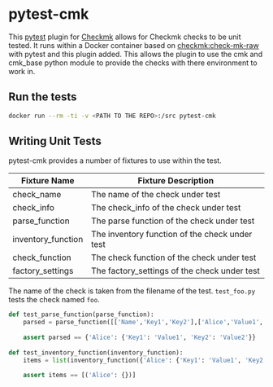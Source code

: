 # pytest-cmk

This [pytest](https://pytest.org/) plugin for [Checkmk](https://checkmk.com) allows for Checkmk checks to be unit tested.
It runs within a Docker container based on [checkmk:check-mk-raw](https://hub.docker.com/r/checkmk/check-mk-raw) with
pytest and this plugin added. This allows the plugin to use the cmk and cmk_base python module to provide the checks with
there environment to work in.

## Run the tests

```bash
docker run --rm -ti -v <PATH TO THE REPO>:/src pytest-cmk
```

## Writing Unit Tests

pytest-cmk provides a number of fixtures to use within the test.

Fixture Name       | Fixture Description
-------------------|--------------------
check_name         | The name of the check under test
check_info         | The check_info of the check under test
parse_function     | The parse function of the check under test
inventory_function | The inventory function of the check under test
check_function     | The check function of the check under test
factory_settings   | The factory_settings of the check under test

The name of the check is taken from the filename of the test. `test_foo.py` tests the check named `foo`.

```python
def test_parse_function(parse_function):
    parsed = parse_function([['Name','Key1','Key2'],['Alice','Value1','Value']])
  
    assert parsed == {'Alice': {'Key1': 'Value1', 'Key2': 'Value2'}}
  
def test_inventory_function(inventory_function):
    items = list(inventory_function({'Alice': {'Key1': 'Value1', 'Key2': 'Value2'}})
    
    assert items == [('Alice': {})]
```
